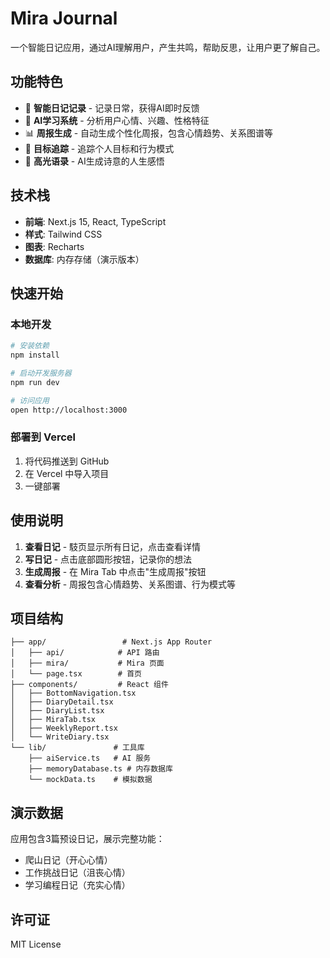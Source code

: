 # Mira Journal

一个智能日记应用，通过AI理解用户，产生共鸣，帮助反思，让用户更了解自己。

## 功能特色

- 📝 **智能日记记录** - 记录日常，获得AI即时反馈
- 🧠 **AI学习系统** - 分析用户心情、兴趣、性格特征
- 📊 **周报生成** - 自动生成个性化周报，包含心情趋势、关系图谱等
- 🎯 **目标追踪** - 追踪个人目标和行为模式
- 💭 **高光语录** - AI生成诗意的人生感悟

## 技术栈

- **前端**: Next.js 15, React, TypeScript
- **样式**: Tailwind CSS
- **图表**: Recharts
- **数据库**: 内存存储（演示版本）

## 快速开始

### 本地开发

```bash
# 安装依赖
npm install

# 启动开发服务器
npm run dev

# 访问应用
open http://localhost:3000
```

### 部署到 Vercel

1. 将代码推送到 GitHub
2. 在 Vercel 中导入项目
3. 一键部署

## 使用说明

1. **查看日记** - 馶页显示所有日记，点击查看详情
2. **写日记** - 点击底部圆形按钮，记录你的想法
3. **生成周报** - 在 Mira Tab 中点击"生成周报"按钮
4. **查看分析** - 周报包含心情趋势、关系图谱、行为模式等

## 项目结构

```Jsrc/
├── app/                 # Next.js App Router
│   ├── api/            # API 路由
│   ├── mira/           # Mira 页面
│   └── page.tsx        # 首页
├── components/         # React 组件
│   ├── BottomNavigation.tsx
│   ├── DiaryDetail.tsx
│   ├── DiaryList.tsx
│   ├── MiraTab.tsx
│   ├── WeeklyReport.tsx
│   └── WriteDiary.tsx
└── lib/               # 工具库
    ├── aiService.ts   # AI 服务
    ├── memoryDatabase.ts # 内存数据库
    └── mockData.ts    # 模拟数据
```

## 演示数据

应用包含3篇预设日记，展示完整功能：
- 爬山日记（开心心情）
- 工作挑战日记（沮丧心情）
- 学习编程日记（充实心情）

## 许可证

MIT License